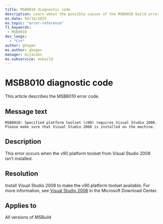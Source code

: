 ```yaml
---
title: MSB8010 diagnostic code
description: Learn about the possible causes of the MSB8010 build error and get troubleshooting tips.
ms.date: 04/16/2025
ms.topic: "error-reference"
f1_keywords:
 - MSB8010
dev_langs:
  - "C++"
author: ghogen
ms.author: ghogen
manager: mijacobs
ms.subservice: msbuild
---
```

# MSB8010 diagnostic code

<!-- :::ErrorDefinitionDescription::: -->
<!-- :::editable-content name="introDescription"::: -->
This article describes the MSB8010 error code.
<!-- :::editable-content-end::: -->

## Message text

`MSB8010: Specified platform toolset (v90) requires Visual Studio 2008. Please make sure that Visual Studio 2008 is installed on the machine.`

## Description

This error occurs when the v90 platform toolset from Visual Studio 2008 isn't installed.

## Resolution

Install Visual Studio 2008 to make the v90 platform toolset available. For more information, see [Visual Studio 2008](https://www.microsoft.com/download/details.aspx?id=7873) in the Microsoft Download Center.

## Applies to

All versions of MSBuild